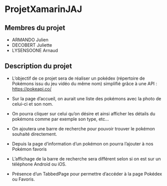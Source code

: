 # ProjetXamarinJAJ

## Membres du projet

- ARMANDO Julien
- DECOBERT Juliette
- LYSENSOONE Arnaud

## Description du projet 

* L’objectif de ce projet sera de réaliser un pokédex (répertoire de Pokémons issu du
jeu vidéo du même nom) simplifié grâce à une API : <a href="https://pokeapi.co/">https://pokeapi.co/</a>
   
* Sur la page d’accueil, on aurait une liste des pokémons avec la photo de celui-ci et
son nom. 

* On pourra cliquer sur celui qu’on désire et ainsi afficher les détails du pokémons comme par exemple son type, etc…

* On ajoutera une barre de recherche pour pouvoir trouver le pokémon souhaité
directement.
* Depuis la page d’information d’un pokémon on pourra l’ajouter à nos Pokémon
favoris

* L’affichage de la barre de recherche sera différent selon si on est sur un téléphone
Android ou iOS.

* Présence d’un TabbedPage pour permettre d’accéder à la page Pokédex ou Favoris.
